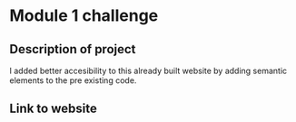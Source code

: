 # Module 1 challenge

## Description of project

I added better accesibility to this already built website by adding semantic elements to the pre existing code.

## Link to website





